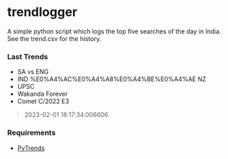 # trendlogger
A simple python script which logs the top five searches of the day in India.<br>See the trend.csv for the history.<br>

<!-- Last Trends -->
### Last Trends
* SA vs ENG
* IND %E0%A4%AC%E0%A4%A8%E0%A4%BE%E0%A4%AE NZ
* UPSC
* Wakanda Forever
* Comet C/2022 E3
> 2023-02-01 18:17:34.006606

<!-- Requirements -->
### Requirements
* [PyTrends](https://github.com/dreyco676/pytrends)
